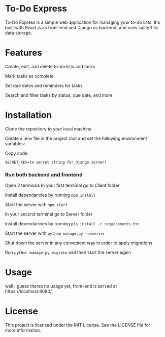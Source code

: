 # To-Do Express
To-Do Express is a simple web application for managing your to-do lists. It's built with React.js as front-end and Django as backend, and uses sqlite3 for data storage.
# Features
Create, edit, and delete to-do lists and tasks

Mark tasks as complete

Set due dates and reminders for tasks

Search and filter tasks by status, due date, and more
# Installation
Clone the repository to your local machine

Create a .env file in the project root and set the following environment variables:

Copy code:
```
SECRET_KEY=(a secret string for Django server)
```

### Run both backend and frontend

Open 2 terminals
In your first terminal go to Client folder

Install dependancies by running `npm install`

Start the server with `npm start`


In your second terminal go to Server folder

Install dependancies by running `pip install -r requirements.txt`

Start the server with `python manage.py runserver`

Shut down the server in any convenient way in order to apply migrations.

Run `python manage.py migrate` and then start the server again
# Usage
well i guess theres no usage yet, front-end is served at https://localhost:8080/
# License
This project is licensed under the MIT License. See the LICENSE file for more information.
